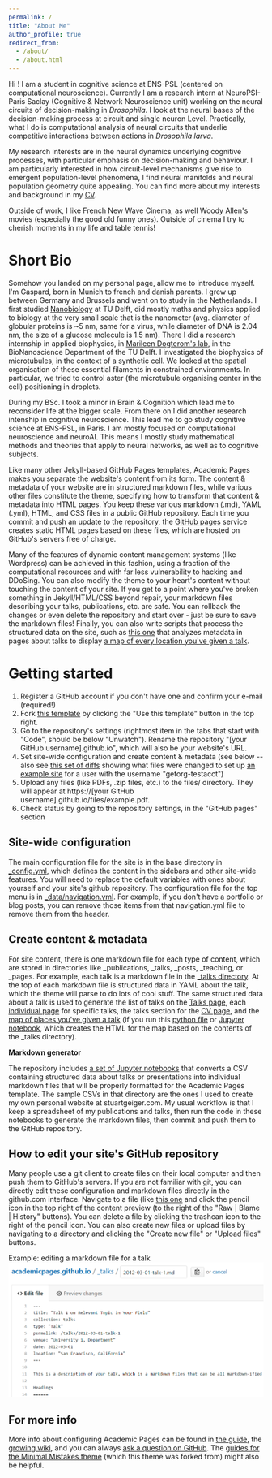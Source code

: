 ```yaml
---
permalink: /
title: "About Me"
author_profile: true
redirect_from: 
  - /about/
  - /about.html
---
```

Hi ! I am a student in cognitive science at ENS-PSL (centered on computational neuroscience). Currently I am a research intern at NeuroPSI-Paris Saclay (Cognitive & Network Neuroscience unit) working on the neural circuits of decision-making in <i>Drosophila</i>. I look at the neural bases of the decision-making process at circuit and single neuron Level. Practically, what I do is computational analysis of neural circuits that underlie competitive interactions between actions in <i>Drosophila larva</i>. 

My research interests are in the neural dynamics underlying cognitive processes, with particular emphasis on decision-making and behaviour. I am particularly interested in how circuit-level mechanisms give rise to emergent population-level phenomena, I find neural manifolds and neural population geometry quite appealing. You can find more about my interests and background in my [CV](https://gasparrrrrrrd.github.io/files/CV.pdf).

Outside of work, I like French New Wave Cinema, as well Woody Allen's movies (especially the good old funny ones). Outside of cinema I try to cherish moments in my life and table tennis!

Short Bio
======
Somehow you landed on my personal page, allow me to introduce myself. I'm Gaspard, born in Munich to french and danish parents. I grew up between Germany and Brussels and went on to study in the Netherlands. I first studied [Nanobiology](https://en.wikipedia.org/wiki/Nanobiotechnology) at TU Delft, did mostly maths and physics applied to biology at the very small scale that is the nanometer (avg. diameter of globular proteins is ~5 nm, same for a virus, while diameter of DNA is 2.04 nm, the size of a glucose molecule is 1.5 nm). There I did a research internship in applied biophysics, in [Marileen Dogterom's lab](https://www.tudelft.nl/tnw/over-faculteit/afdelingen/bionanoscience/research/research-labs/marileen-dogterom-lab), in the BioNanoscience Department of the TU Delft. I investigated the biophysics of microtubules, in the context of a synthetic cell. We looked at the spatial organisation of these essential filaments in constrained environments. In particular, we tried to control aster (the microtubule organising center in the cell) positioning in droplets. 

During my BSc. I took a minor in Brain & Cognition which lead me to reconsider life at the bigger scale. From there on I did another research intenship in cognitive neuroscience. This lead me to go study cognitive science at ENS-PSL, in Paris. I am mostly focused on computational neuroscience and neuroAI. This means I mostly study mathematical methods and theories that apply to neural networks, as well as to cognitive subjects. 


Like many other Jekyll-based GitHub Pages templates, Academic Pages makes you separate the website's content from its form. The content & metadata of your website are in structured markdown files, while various other files constitute the theme, specifying how to transform that content & metadata into HTML pages. You keep these various markdown (.md), YAML (.yml), HTML, and CSS files in a public GitHub repository. Each time you commit and push an update to the repository, the [GitHub pages](https://pages.github.com/) service creates static HTML pages based on these files, which are hosted on GitHub's servers free of charge.

Many of the features of dynamic content management systems (like Wordpress) can be achieved in this fashion, using a fraction of the computational resources and with far less vulnerability to hacking and DDoSing. You can also modify the theme to your heart's content without touching the content of your site. If you get to a point where you've broken something in Jekyll/HTML/CSS beyond repair, your markdown files describing your talks, publications, etc. are safe. You can rollback the changes or even delete the repository and start over - just be sure to save the markdown files! Finally, you can also write scripts that process the structured data on the site, such as [this one](https://github.com/academicpages/academicpages.github.io/blob/master/talkmap.ipynb) that analyzes metadata in pages about talks to display [a map of every location you've given a talk](https://academicpages.github.io/talkmap.html).

Getting started
======
1. Register a GitHub account if you don't have one and confirm your e-mail (required!)
1. Fork [this template](https://github.com/academicpages/academicpages.github.io) by clicking the "Use this template" button in the top right. 
1. Go to the repository's settings (rightmost item in the tabs that start with "Code", should be below "Unwatch"). Rename the repository "[your GitHub username].github.io", which will also be your website's URL.
1. Set site-wide configuration and create content & metadata (see below -- also see [this set of diffs](http://archive.is/3TPas) showing what files were changed to set up [an example site](https://getorg-testacct.github.io) for a user with the username "getorg-testacct")
1. Upload any files (like PDFs, .zip files, etc.) to the files/ directory. They will appear at https://[your GitHub username].github.io/files/example.pdf.  
1. Check status by going to the repository settings, in the "GitHub pages" section

Site-wide configuration
------
The main configuration file for the site is in the base directory in [_config.yml](https://github.com/academicpages/academicpages.github.io/blob/master/_config.yml), which defines the content in the sidebars and other site-wide features. You will need to replace the default variables with ones about yourself and your site's github repository. The configuration file for the top menu is in [_data/navigation.yml](https://github.com/academicpages/academicpages.github.io/blob/master/_data/navigation.yml). For example, if you don't have a portfolio or blog posts, you can remove those items from that navigation.yml file to remove them from the header. 

Create content & metadata
------
For site content, there is one markdown file for each type of content, which are stored in directories like _publications, _talks, _posts, _teaching, or _pages. For example, each talk is a markdown file in the [_talks directory](https://github.com/academicpages/academicpages.github.io/tree/master/_talks). At the top of each markdown file is structured data in YAML about the talk, which the theme will parse to do lots of cool stuff. The same structured data about a talk is used to generate the list of talks on the [Talks page](https://academicpages.github.io/talks), each [individual page](https://academicpages.github.io/talks/2012-03-01-talk-1) for specific talks, the talks section for the [CV page](https://academicpages.github.io/cv), and the [map of places you've given a talk](https://academicpages.github.io/talkmap.html) (if you run this [python file](https://github.com/academicpages/academicpages.github.io/blob/master/talkmap.py) or [Jupyter notebook](https://github.com/academicpages/academicpages.github.io/blob/master/talkmap.ipynb), which creates the HTML for the map based on the contents of the _talks directory).

**Markdown generator**

The repository includes [a set of Jupyter notebooks](https://github.com/academicpages/academicpages.github.io/tree/master/markdown_generator
) that converts a CSV containing structured data about talks or presentations into individual markdown files that will be properly formatted for the Academic Pages template. The sample CSVs in that directory are the ones I used to create my own personal website at stuartgeiger.com. My usual workflow is that I keep a spreadsheet of my publications and talks, then run the code in these notebooks to generate the markdown files, then commit and push them to the GitHub repository.

How to edit your site's GitHub repository
------
Many people use a git client to create files on their local computer and then push them to GitHub's servers. If you are not familiar with git, you can directly edit these configuration and markdown files directly in the github.com interface. Navigate to a file (like [this one](https://github.com/academicpages/academicpages.github.io/blob/master/_talks/2012-03-01-talk-1.md) and click the pencil icon in the top right of the content preview (to the right of the "Raw | Blame | History" buttons). You can delete a file by clicking the trashcan icon to the right of the pencil icon. You can also create new files or upload files by navigating to a directory and clicking the "Create new file" or "Upload files" buttons. 

Example: editing a markdown file for a talk
![Editing a markdown file for a talk](/images/editing-talk.png)

For more info
------
More info about configuring Academic Pages can be found in [the guide](https://academicpages.github.io/markdown/), the [growing wiki](https://github.com/academicpages/academicpages.github.io/wiki), and you can always [ask a question on GitHub](https://github.com/academicpages/academicpages.github.io/discussions). The [guides for the Minimal Mistakes theme](https://mmistakes.github.io/minimal-mistakes/docs/configuration/) (which this theme was forked from) might also be helpful.
